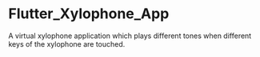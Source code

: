 # Flutter_Xylophone_App
A virtual xylophone application which plays different tones when different keys of the xylophone are touched.
